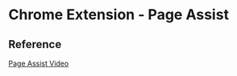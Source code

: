 # Chrome Extension - Page Assist

## Reference
[Page Assist Video](https://youtu.be/YJX5KA3zsck?si=N4SUWC7nEsJINcu9)

